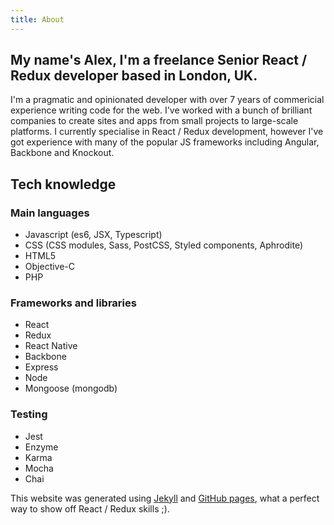 ```yaml
---
title: About
---
```


## My name's Alex, I'm a freelance Senior React / Redux developer based in London, UK.

I'm a pragmatic and opinionated developer with over 7 years of commericial experience writing code for the web. I've worked with a bunch of brilliant companies to create sites and apps from small projects to large-scale platforms. I currently specialise in React / Redux development, however I've got experience with many of the popular JS frameworks including Angular, Backbone and Knockout.

## Tech knowledge

### Main languages
- Javascript (es6, JSX, Typescript)
- CSS (CSS modules, Sass, PostCSS, Styled components, Aphrodite)
- HTML5
- Objective-C
- PHP

### Frameworks and libraries
- React
- Redux
- React Native
- Backbone
- Express
- Node
- Mongoose (mongodb)

### Testing
- Jest
- Enzyme
- Karma
- Mocha
- Chai

This website was generated using [Jekyll](http://jekyllrb.com/) and [GitHub pages](https://pages.github.com/), what a perfect way to show off React / Redux skills ;).
